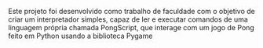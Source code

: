 Este projeto foi desenvolvido como trabalho de faculdade com o objetivo de criar um interpretador simples, capaz de ler e executar comandos de uma linguagem própria chamada PongScript, que interage com um jogo de Pong feito em Python usando a biblioteca Pygame
